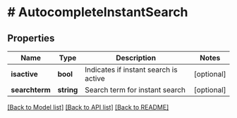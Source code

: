 # # AutocompleteInstantSearch

## Properties

Name | Type | Description | Notes
------------ | ------------- | ------------- | -------------
**isactive** | **bool** | Indicates if instant search is active | [optional]
**searchterm** | **string** | Search term for instant search | [optional]

[[Back to Model list]](../../README.md#models) [[Back to API list]](../../README.md#endpoints) [[Back to README]](../../README.md)
